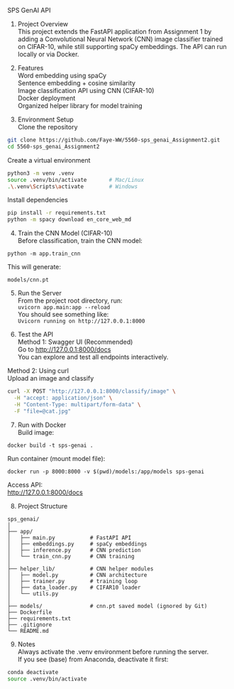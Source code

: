 SPS GenAI API
1. Project Overview   
This project extends the FastAPI application from Assignment 1 by adding a Convolutional Neural Network (CNN) image classifier trained on CIFAR-10, while still supporting spaCy embeddings. The API can run locally or via Docker.

2. Features   
Word embedding using spaCy   
Sentence embedding + cosine similarity   
Image classification API using CNN (CIFAR-10)   
Docker deployment   
Organized helper library for model training   

3. Environment Setup      
Clone the repository   
```bash
git clone https://github.com/Faye-WW/5560-sps_genai_Assignment2.git
cd 5560-sps_genai_Assignment2
```
Create a virtual environment   
```bash
python3 -m venv .venv
source .venv/bin/activate       # Mac/Linux
.\.venv\Scripts\activate        # Windows
```
Install dependencies   
```bash
pip install -r requirements.txt
python -m spacy download en_core_web_md
```

4. Train the CNN Model (CIFAR-10)   
Before classification, train the CNN model:
```
python -m app.train_cnn
```
This will generate:
```
models/cnn.pt
```

5. Run the Server   
From the project root directory, run:  
`uvicorn app.main:app --reload`  
You should see something like:  
`Uvicorn running on http://127.0.0.1:8000`

6. Test the API   
Method 1: Swagger UI (Recommended)  
Go to http://127.0.0.1:8000/docs   
You can explore and test all endpoints interactively.  

Method 2: Using curl  
Upload an image and classify  
```bash
curl -X POST "http://127.0.0.1:8000/classify/image" \
  -H "accept: application/json" \
  -H "Content-Type: multipart/form-data" \
  -F "file=@cat.jpg"
```

7. Run with Docker  
Build image:  
```
docker build -t sps-genai .
```
Run container (mount model file):  
```
docker run -p 8000:8000 -v $(pwd)/models:/app/models sps-genai
```
Access API:  
http://127.0.0.1:8000/docs  

8. Project Structure  
```text
sps_genai/
│
├── app/
│   ├── main.py           # FastAPI API
│   ├── embeddings.py     # spaCy embeddings
│   ├── inference.py      # CNN prediction
│   └── train_cnn.py      # CNN training
│
├── helper_lib/           # CNN helper modules
│   ├── model.py          # CNN architecture
│   ├── trainer.py        # training loop
│   ├── data_loader.py    # CIFAR10 loader
│   └── utils.py
│
├── models/               # cnn.pt saved model (ignored by Git)
├── Dockerfile
├── requirements.txt
├── .gitignore
└── README.md
```

9. Notes  
Always activate the .venv environment before running the server.  
If you see (base) from Anaconda, deactivate it first:  
```bash
conda deactivate
source .venv/bin/activate
```





